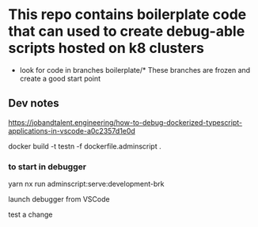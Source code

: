 # This repo contains boilerplate code that can used to create debug-able  scripts hosted on k8 clusters

- look for code in branches boilerplate/*
  These branches are frozen and create a good start point


## Dev notes

https://jobandtalent.engineering/how-to-debug-dockerized-typescript-applications-in-vscode-a0c2357d1e0d

docker build -t testn -f dockerfile.adminscript .

### to start in debugger

yarn nx run adminscript:serve:development-brk

launch debugger from VSCode

test a change


